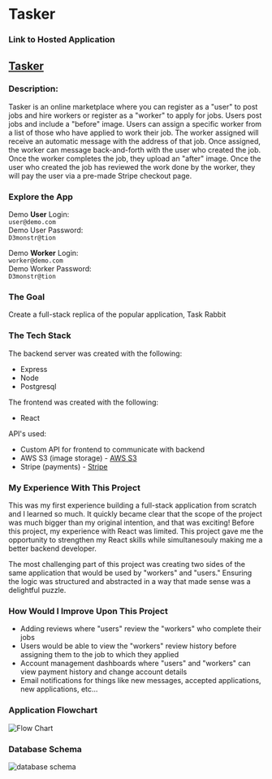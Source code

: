 # Tasker

### Link to Hosted Application
## [Tasker](https://tasker-market.surge.sh)

### Description:
Tasker is an online marketplace where you can register as a "user" to post jobs and hire workers or register as a "worker" to apply for jobs. Users post jobs and include a "before" image. Users can assign a specific worker from a list of those who have applied to work their job. The worker assigned will receive an automatic message with the address of that job. Once assigned, the worker can message back-and-forth with the user who created the job. Once the worker completes the job, they upload an "after" image. Once the user who created the job has reviewed the work done by the worker, they will pay the user via a pre-made Stripe checkout page.

### Explore the App
Demo **User** Login:  
`user@demo.com`  
Demo User Password:  
`D3monstr@tion`  

Demo **Worker** Login:  
`worker@demo.com`  
Demo Worker Password:  
`D3monstr@tion`  

### The Goal 
Create a full-stack replica of the popular application, Task Rabbit

### The Tech Stack
The backend server was created with the following: 
- Express
- Node
- Postgresql

The frontend was created with the following:
- React

API's used:
- Custom API for frontend to communicate with backend
- AWS S3 (image storage) - [AWS S3](https://aws.amazon.com/pm/serv-s3/?trk=fecf68c9-3874-4ae2-a7ed-72b6d19c8034&sc_channel=ps&ef_id=Cj0KCQjwm66pBhDQARIsALIR2zBcUaME3BSaFR5tJblTdI9SVPKhC9IRmTRzI0X1CmUlSgD5QKUFSv8aAk0NEALw_wcB:G:s&s_kwcid=AL!4422!3!536452728638!e!!g!!aws%20s3!11204620052!112938567994)
- Stripe (payments) - [Stripe](https://stripe.com/docs/api)

### My Experience With This Project
This was my first experience building a full-stack application from scratch and I learned so much. It quickly became clear that the scope of the project was much bigger than my original intention, and that was exciting! Before this project, my experience with React was limited. This project gave me the opportunity to strengthen my React skills while simultanesouly making me a better backend developer. 

The most challenging part of this project was creating two sides of the same application that would be used by "workers" and "users." Ensuring the logic was structured and abstracted in a way that made sense was a delightful puzzle.

### How Would I Improve Upon This Project
- Adding reviews where "users" review the "workers" who complete their jobs
- Users would be able to view the "workers" review history before assigning them to the job to which they applied
- Account management dashboards where "users" and "workers" can view payment history and change account details
- Email notifications for things like new messages, accepted applications, new applications, etc...

### Application Flowchart
![Flow Chart](https://drive.google.com/uc?export=view&id=154CtWaYhWIYFQzD7j3bw5R7sZd44M_tC)

### Database Schema
![database schema](https://drive.google.com/uc?export=view&id=1S2EHJJf4Hzg4lNCcppD5SsCHT4Aojfj3)
